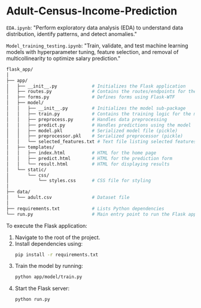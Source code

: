# Adult-Census-Income-Prediction
`EDA.ipynb`: "Perform exploratory data analysis (EDA) to understand data distribution, identify patterns, and detect anomalies."

`Model_training_testing.ipynb`: "Train, validate, and test machine learning models with hyperparameter tuning, feature selection, and removal of multicollinearity to optimize salary prediction."

```bash
flask_app/
│
├── app/
│   ├── __init__.py             # Initializes the Flask application
│   ├── routes.py               # Contains the routes/endpoints for the app
│   ├── forms.py                # Defines forms using Flask-WTF
│   ├── model/
│   │   ├── __init__.py         # Initializes the model sub-package
│   │   ├── train.py            # Contains the training logic for the model
│   │   ├── preprocess.py       # Handles data preprocessing
│   │   ├── predict.py          # Handles predictions using the model
│   │   ├── model.pkl           # Serialized model file (pickle)
│   │   ├── preprocessor.pkl    # Serialized preprocessor (pickle)
│   │   └── selected_features.txt # Text file listing selected features
│   ├── templates/
│   │   ├── index.html          # HTML for the home page
│   │   ├── predict.html        # HTML for the prediction form
│   │   └── result.html         # HTML for displaying results
│   └── static/
│       └── css/
│           └── styles.css      # CSS file for styling
│
├── data/
│   └── adult.csv               # Dataset file
│
├── requirements.txt            # Lists Python dependencies
└── run.py                      # Main entry point to run the Flask app

```
To execute the Flask application:
1. Navigate to the root of the project.
2. Install dependencies using:
   ```bash
   pip install -r requirements.txt
   ```
3. Train the model by running:
   ```bash
   python app/model/train.py
   ```
4. Start the Flask server:
   ```bash
   python run.py
